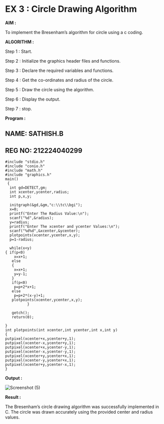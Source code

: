 # EX 3 : Circle Drawing Algorithm

**AIM :**

To  implement the Bresenham’s  algorithm for circle using a c coding.


**ALGORITHM :**

Step 1 : Start.
    
Step 2 : Initialize the graphics header files and functions.
   
Step 3 : Declare the required variables and functions.
 
Step 4 : Get the co-ordinates and radius of the circle.

Step 5 : Draw the circle using the algorithm.

Step  6 : Display the output.
  
Step 7 : stop.

**Program :**
## NAME: SATHISH.B
## REG NO: 212224040299
~~~ 
#include "stdio.h" 
#include "conio.h" 
#include "math.h" 
#include "graphics.h" 
main() 
 { 
  int gd=DETECT,gm; 
  int xcenter,ycenter,radius; 
  int p,x,y; 
 
  initgraph(&gd,&gm,"c:\\tc\\bgi"); 
  x=0; 
  printf("Enter The Radius Value:\n"); 
  scanf("%d",&radius); 
  y=radius; 
  printf("Enter The xcenter and ycenter Values:\n"); 
  scanf("%d%d",&xcenter,&ycenter); 
  plotpoints(xcenter,ycenter,x,y); 
  p=1-radius; 
 
  while(x<y) 
{ if(p<0) 
    x=x+1; 
   else 
   { 
    x=x+1; 
    y=y-1; 
   } 
   if(p<0) 
    p=p+2*x+1; 
   else 
    p=p+2*(x-y)+1; 
   plotpoints(xcenter,ycenter,x,y); 
          } 
 
   getch(); 
   return(0); 
 
} 
int plotpoints(int xcenter,int ycenter,int x,int y) 
{ 
putpixel(xcenter+x,ycenter+y,1); 
putpixel(xcenter-x,ycenter+y,1); 
putpixel(xcenter+x,ycenter-y,1); 
putpixel(xcenter-x,ycenter-y,1); 
putpixel(xcenter+y,ycenter+x,1); 
putpixel(xcenter-y,ycenter+x,1); 
putpixel(xcenter+y,ycenter-x,1); 
}
~~~

**Output :**

![Screenshot (5)](https://github.com/user-attachments/assets/333c873d-b32d-41c0-b310-8976d8ba3fbc)

**Result :**

The Bresenham’s circle drawing algorithm was successfully implemented in C. The circle was drawn accurately using the provided center and radius values.
